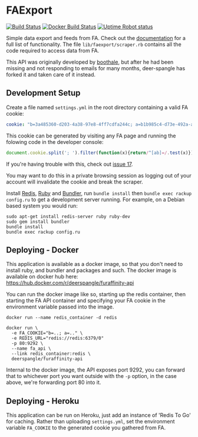 FAExport
========
[![Build Status](https://travis-ci.org/Deer-Spangle/faexport.svg?branch=master)](https://travis-ci.org/Deer-Spangle/faexport)
[![Docker Build Status](https://img.shields.io/docker/cloud/build/deerspangle/furaffinity-api)](https://hub.docker.com/r/deerspangle/furaffinity-api)
[![Uptime Robot status](https://img.shields.io/uptimerobot/status/m784269615-b492eb3eab4a670e1cd8ab89)](http://faexport.spangle.org.uk)

Simple data export and feeds from FA.
Check out the [documentation](http://faexport.spangle.org.uk/docs) for a full list of functionality.
The file `lib/faexport/scraper.rb` contains all the code required to access data from FA.

This API was originally developed by [boothale](https://github.com/boothale/), but after he had been missing and not 
responding to emails for many months, deer-spangle has forked it and taken care of it instead.

Development Setup
-----------------

Create a file named `settings.yml` in the root directory containing a valid FA cookie:

~~~yaml
cookie: "b=3a485360-d203-4a38-97e8-4ff7cdfa244c; a=b1b985c4-d73e-492a-a830-ad238a3693ef"
~~~

This cookie can be generated by visiting any FA page and running the folowing code in the developer console:

~~~javascript
document.cookie.split('; ').filter(function(x){return/^[ab]=/.test(x)}).sort().reverse().join('; ')
~~~

If you're having trouble with this, check out [issue 17](https://github.com/boothale/faexport/issues/17).

You may want to do this in a private browsing session as logging out of your account will invalidate
the cookie and break the scraper.

Install [Redis](http://redis.io/), [Ruby](https://www.ruby-lang.org/) and [Bundler](http://bundler.io/),
run `bundle install` then `bundle exec rackup config.ru` to get a development server running.
For example, on a Debian based system you would run:

~~~text
sudo apt-get install redis-server ruby ruby-dev
sudo gem install bundler
bundle install
bundle exec rackup config.ru
~~~

Deploying - Docker
---------
This application is available as a docker image, so that you don't need to install ruby, and bundler and packages and such.
The docker image is available on docker hub here:
https://hub.docker.com/r/deerspangle/furaffinity-api

You can run the docker image like so, starting up the redis container, then starting the FA API container and specifying your FA cookie in the environment variable passed into the image.
```shell script
docker run --name redis_container -d redis 

docker run \
  -e FA_COOKIE="b=..; a=.." \
  -e REDIS_URL="redis://redis:6379/0"
  -p 80:9292 \
  --name fa_api \
  --link redis_container:redis \
  deerspangle/furaffinity-api
```
Internal to the docker image, the API exposes port 9292, you can forward that to whichever port you want outside with the `-p` option, in the case above, we're forwarding port 80 into it.


Deploying - Heroku
---------

This application can be run on Heroku, just add an instance of 'Redis To Go' for caching.
Rather than uploading `settings.yml`, set the environment variable `FA_COOKIE`
to the generated cookie you gathered from FA.
